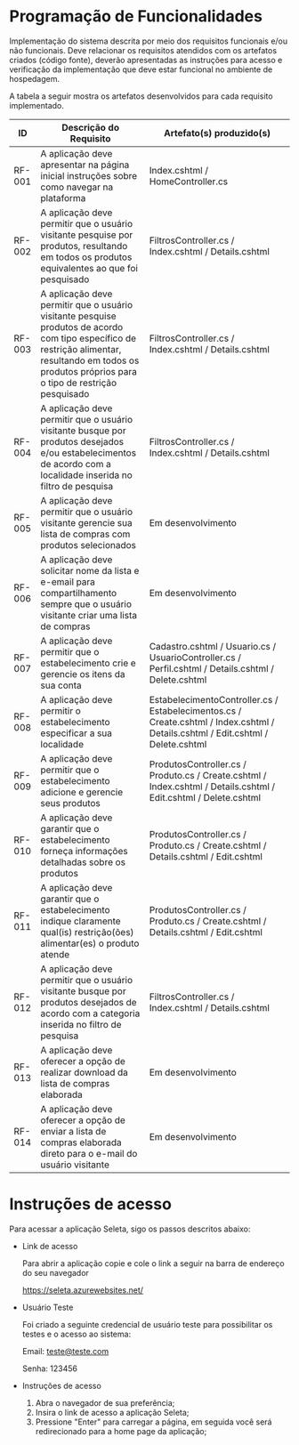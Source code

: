 # Programação de Funcionalidades

Implementação do sistema descrita por meio dos requisitos funcionais e/ou não funcionais. Deve relacionar os requisitos atendidos com os artefatos criados (código fonte), deverão apresentadas as instruções para acesso e verificação da implementação que deve estar funcional no ambiente de hospedagem.

A tabela a seguir mostra os artefatos desenvolvidos para cada requisito implementado.

|ID    | Descrição do Requisito  | Artefato(s) produzido(s) |
|------|-----------------------------------------|----|
|RF-001| A aplicação deve apresentar na página inicial instruções sobre como navegar na plataforma   | Index.cshtml / HomeController.cs  |
|RF-002| A aplicação deve permitir que o usuário visitante pesquise por produtos, resultando em todos os produtos equivalentes ao que foi pesquisado | FiltrosController.cs / Index.cshtml / Details.cshtml |
|RF-003| A aplicação deve permitir que o usuário visitante pesquise produtos de acordo com tipo específico de restrição alimentar, resultando em todos os produtos próprios para o tipo de restrição pesquisado | FiltrosController.cs / Index.cshtml / Details.cshtml |
|RF-004| A aplicação deve permitir que o usuário visitante busque por produtos desejados e/ou estabelecimentos de acordo com a localidade inserida no filtro de pesquisa | FiltrosController.cs / Index.cshtml / Details.cshtml |
|RF-005| A aplicação deve permitir que o usuário visitante gerencie sua lista de compras com produtos selecionados  | Em desenvolvimento |
|RF-006| A aplicação deve solicitar nome da lista e e-email para compartilhamento sempre que o usuário visitante criar uma lista de compras | Em desenvolvimento |
|RF-007| A aplicação deve permitir que o estabelecimento crie e gerencie os itens da sua conta | Cadastro.cshtml / Usuario.cs / UsuarioController.cs / Perfil.cshtml / Details.cshtml / Delete.cshtml | 
|RF-008| A aplicação deve permitir o estabelecimento especificar a sua localidade | EstabelecimentoController.cs / Estabelecimentos.cs / Create.cshtml / Index.cshtml / Details.cshtml / Edit.cshtml / Delete.cshtml | 
|RF-009| A aplicação deve permitir que o estabelecimento adicione e gerencie seus produtos | ProdutosController.cs / Produto.cs / Create.cshtml / Index.cshtml / Details.cshtml / Edit.cshtml / Delete.cshtml | 
|RF-010| A aplicação deve garantir que o estabelecimento forneça informações detalhadas sobre os produtos | ProdutosController.cs / Produto.cs / Create.cshtml / Details.cshtml / Edit.cshtml  | 
|RF-011| A aplicação deve garantir que o estabelecimento indique claramente qual(is) restrição(ões) alimentar(es) o produto atende | ProdutosController.cs / Produto.cs / Create.cshtml / Details.cshtml / Edit.cshtml |
|RF-012| A aplicação deve permitir que o usuário visitante busque por produtos desejados de acordo com a categoria inserida no filtro de pesquisa | FiltrosController.cs / Index.cshtml / Details.cshtml |
|RF-013| A aplicação deve oferecer a opção de realizar download da lista de compras elaborada | Em desenvolvimento |
|RF-014| A aplicação deve oferecer a opção de enviar a lista de compras elaborada direto para o e-mail do usuário visitante  | Em desenvolvimento |



# Instruções de acesso

Para acessar a aplicação Seleta, sigo os passos descritos abaixo: 
- Link de acesso
  
  Para abrir a aplicação copie e cole o link a seguir na barra de endereço do seu navegador 
  
  https://seleta.azurewebsites.net/
  
- Usuário Teste
  
  Foi criado a seguinte credencial de usuário teste para possibilitar os testes e o acesso ao sistema:
  
  Email: teste@teste.com
  
  Senha: 123456

- Instruções de acesso
  
  1. Abra o navegador de sua preferência;
  2. Insira o link de acesso a aplicação Seleta;
  3. Pressione "Enter" para carregar a página, em seguida você será redirecionado para a home page da aplicação;
  



